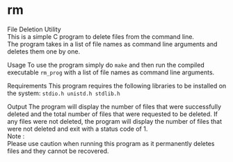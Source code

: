 # rm
File Deletion Utility\
This is a simple C program to delete files from the command line.\
The program takes in a list of file names as command line arguments and deletes them one by one.

Usage
To use the program simply do `make` and then run the compiled executable `rm_prog` with a list of file names as command line arguments.

Requirements
This program requires the following libraries to be installed on the system:
`
stdio.h
unistd.h
stdlib.h
`

Output
The program will display the number of files that were successfully deleted and the total number of files that were requested to be deleted.
If any files were not deleted, the program will display the number of files that were not deleted and exit with a status code of 1.\
Note :\
Please use caution when running this program as it permanently deletes files and they cannot be recovered.
